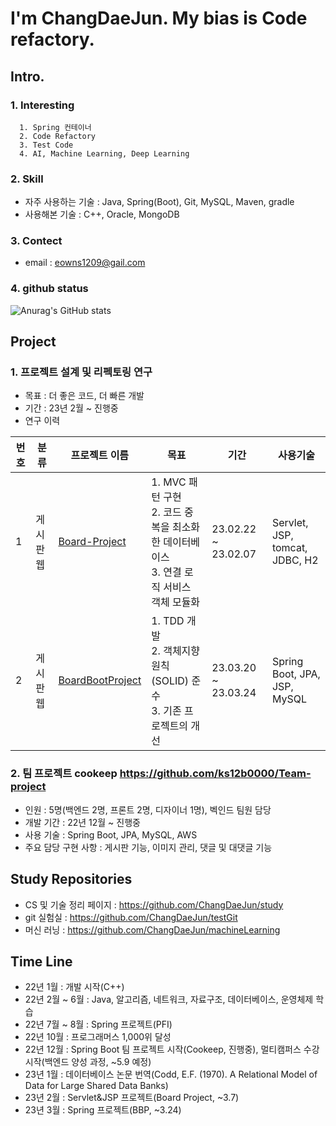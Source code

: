 # I'm ChangDaeJun. My bias is Code refactory.

## Intro.

### 1. Interesting
```
  1. Spring 컨테이너
  2. Code Refactory
  3. Test Code
  4. AI, Machine Learning, Deep Learning
```
### 2. Skill
  * 자주 사용하는 기술 : Java, Spring(Boot), Git, MySQL, Maven, gradle
  * 사용해본 기술 : C++, Oracle, MongoDB

### 3. Contect
* email : eowns1209@gail.com

### 4. github status
![Anurag's GitHub stats](https://github-readme-stats.vercel.app/api?username=ChangDaeJun&theme=dark&show_icons=true)

## Project
  
### 1. 프로젝트 설계 및 리펙토링 연구
  * 목표 : 더 좋은 코드, 더 빠른 개발
  * 기간 : 23년 2월 ~ 진행중
  * 연구 이력

|번호|분류|프로젝트 이름|목표|기간|사용기술|
|---|---|---|---|---|---|
|1|게시판 웹|[Board-Project](https://github.com/ChangDaeJun/Board-Project)|1. MVC 패턴 구현 <br> 2. 코드 중복을 최소화한 데이터베이스 <br> 3. 연결 로직 서비스 객체 모듈화|23.02.22 ~ 23.02.07|Servlet, JSP, tomcat, JDBC, H2|
|2|게시판 웹|[BoardBootProject](https://github.com/ChangDaeJun/BoardBootProject)|1. TDD 개발 <br> 2. 객체지향 원칙(SOLID) 준수 <br> 3. 기존 프로젝트의 개선|23.03.20 ~ 23.03.24|Spring Boot, JPA, JSP, MySQL|

### 2. 팀 프로젝트 cookeep <https://github.com/ks12b0000/Team-project>
  * 인원 : 5명(백엔드 2명, 프론트 2명, 디자이너 1명), 벡인드 팀원 담당
  * 개발 기간 : 22년 12월 ~ 진행중
  * 사용 기술 : Spring Boot, JPA, MySQL, AWS
  * 주요 담당 구현 사항 : 게시판 기능, 이미지 관리, 댓글 및 대댓글 기능
  
## Study Repositories
* CS 및 기술 정리 페이지 : <https://github.com/ChangDaeJun/study>
* git 실험실 : https://github.com/ChangDaeJun/testGit
* 머신 러닝 : https://github.com/ChangDaeJun/machineLearning

## Time Line
* 22년 1월 : 개발 시작(C++)
* 22년 2월 ~ 6월 : Java, 알고리즘, 네트워크, 자료구조, 데이터베이스, 운영체제 학습
* 22년 7월 ~ 8월 : Spring 프로젝트(PFI)
* 22년 10월 : 프로그래머스 1,000위 달성
* 22년 12월 : Spring Boot 팀 프로젝트 시작(Cookeep, 진행중), 멀티캠퍼스 수강 시작(백엔드 양성 과정, ~5.9 예정)
* 23년 1월 : 데이터베이스 논문 번역(Codd, E.F. (1970). A Relational Model of Data for Large Shared Data Banks)
* 23년 2월 : Servlet&JSP 프로젝트(Board Project, ~3.7)
* 23년 3월 : Spring 프로젝트(BBP, ~3.24)
